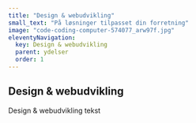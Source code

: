 ```yaml
---
title: "Design & webudvikling"
small_text: "På løsninger tilpasset din forretning"
image: "code-coding-computer-574077_arw97f.jpg"
eleventyNavigation:
  key: Design & webudvikling
  parent: ydelser
  order: 1
---
```


## Design & webudvikling

Design & webudvikling tekst
